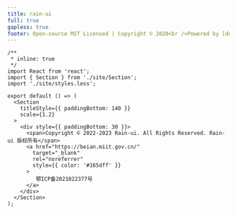 ```yaml
---
title: rain-ui
full: true
gapless: true
footer: Open-source MIT Licensed | Copyright © 2020<br />Powered by [dumi](https://d.umijs.org)
---
```


<code src="./components/home.tsx" inline="true"></code>

<!-- ```tsx | preview
/**
 * inline: true
 */
import React from 'react';
import { Section } from './site/Section';
import './site/styles.less';
export default () => (
  <Section
    title="Experience the ultimate in Concis online"
    style={{ marginTop: 40 }}
    titleStyle={{ paddingBottom: 100, fontWeight: 'bold' }}
  >
    <iframe
      className="codesandbox"
      src="https://codesandbox.io/s/concis-up772x?file=/src/App.js"
      allow="accelerometer; ambient-light-sensor; camera; encrypted-media; geolocation; gyroscope; hid; microphone; midi; payment; usb; vr; xr-spatial-tracking"
      sandbox="allow-forms allow-modals allow-popups allow-presentation allow-same-origin allow-scripts"
    ></iframe>
  </Section>
);
``` -->

```tsx | preview
/**
 * inline: true
 */
import React from 'react';
import { Section } from './site/Section';
import './site/styles.less';

export default () => (
  <Section
    titleStyle={{ paddingBottom: 140 }}
    scale={1.2}
  >
    <div style={{ paddingBottom: 30 }}>
      <span>Copyright © 2022-2023 Rain-ui. All Rights Reserved. Rain-ui 版权所有</span>
      <a href="https://beian.miit.gov.cn/"
        target="_blank"
        rel="noreferrer"
        style={{ color: '#165dff' }}
      >
         鄂ICP备2021022377号
      </a>
    </div>
  </Section>
);
```
